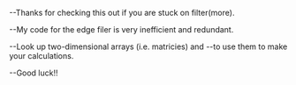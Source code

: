 --Thanks for checking this out if you are stuck on filter(more).

--My code for the edge filer is very inefficient and redundant.

--Look up two-dimensional arrays (i.e. matricies) and 
--to use them to make your calculations.

--Good luck!!
